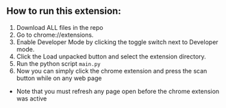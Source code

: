 ## How to run this extension:

1. Download ALL files in the repo
2. Go to chrome://extensions.
3. Enable Developer Mode by clicking the toggle switch next to Developer mode.
4. Click the Load unpacked button and select the extension directory.
5. Run the python script `main.py`
6. Now you can simply click the chrome extension and press the scan button while on any web page

- Note that you must refresh any page open before the chrome extension was active
